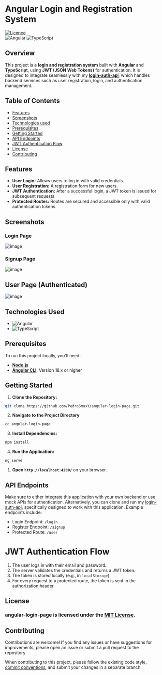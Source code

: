 # Angular Login and Registration System

[![Licence](https://img.shields.io/github/license/Ileriayo/markdown-badges?style=for-the-badge)](https://opensource.org/licenses/MIT)
<br />
![Angular](https://img.shields.io/badge/angular-%23DD0031.svg?style=for-the-badge&logo=angular&logoColor=white)
![TypeScript](https://img.shields.io/badge/typescript-%23007ACC.svg?style=for-the-badge&logo=typescript&logoColor=white)

## Overview

This project is a **login and registration system** built with **Angular** and **TypeScript**, using **JWT (JSON Web Tokens)** for authentication. It is designed to integrate seamlessly with my [**login-auth-api**](https://github.com/PedroSmaxY/login-auth-api), which handles backend services such as user registration, login, and authentication management.

## Table of Contents

- [Features](#Features)
- [Screenshots](#screenshots)
- [Technologies used](#technologies-used)
- [Prerequisites](#prerequisites)
- [Getting Started](#getting-started)
- [API Endpoints](#api-endpoints)
- [JWT Authentication Flow](#jwt-authentication-flow)
- [License](#license)
- [Contributing](#contributing)

## Features

- **User Login:** Allows users to log in with valid credentials.
- **User Registration:** A registration form for new users.
- **JWT Authentication:** After a successful login, a JWT token is issued for subsequent requests.
- **Protected Routes:** Routes are secured and accessible only with valid authentication tokens.

## Screenshots

### Login Page
![image](https://github.com/user-attachments/assets/05c156f6-a27f-447a-9e40-e8e87a1f4850)

### Signup Page
![image](https://github.com/user-attachments/assets/8843bebb-e2ef-4b02-ba9f-592c74dbf66c)

## User Page (Authenticated)
![image](https://github.com/user-attachments/assets/87d10eed-42ca-4aa9-81b8-b02a21a7ec5f)


## Technologies Used

- ![Angular](https://img.shields.io/badge/Angular-red?style=for-the-badge&logo=angular)
- ![TypeScript](https://img.shields.io/badge/typescript-white?style=for-the-badge&logo=typescript)

## Prerequisites

To run this project locally, you'll need:

- [**Node.js**](https://nodejs.org/en)
- [**Angular CLI**](https://angular.dev/tools/cli): Version 18.x or higher

## Getting Started

1. **Clone the Repository:**

```bash
git clone https://github.com/PedroSmaxY/angular-login-page.git
```

2. **Navigate to the Project Directory**

```bash
cd angular-login-page
```

3. **Install Dependencies:**

```bash
npm install
```

4. **Run the Application:**

```bash
ng serve
```

1. **Open `http://localhost:4200/`** on your browser.

## API Endpoints

Make sure to either integrate this application with your own backend or use mock APIs for authentication. Alternatively, you can clone and run my [login-auth-api](https://github.com/PedroSmaxY/login-auth-api), specifically designed to work with this application. Example endpoints include:

- Login Endpoint: `/login`
- Register Endpoint: `/signup`
- Protected Route: `/user`

# JWT Authentication Flow

1. The user logs in with their email and password.
2. The server validates the credentials and returns a JWT token.
3. The token is stored locally (e.g., in `localStorage`).
4. For every request to a protected route, the token is sent in the authorization header.

## License

### angular-login-page is licensed under the [MIT License](https://github.com/PedroSmaxY/angular-login-page/blob/main/LICENSE).

## Contributing

Contributions are welcome! If you find any issues or have suggestions for improvements, please open an issue or submit a pull request to the repository.

When contributing to this project, please follow the existing code style, [commit conventions](https://www.conventionalcommits.org/en/v1.0.0/), and submit your changes in a separate branch.
